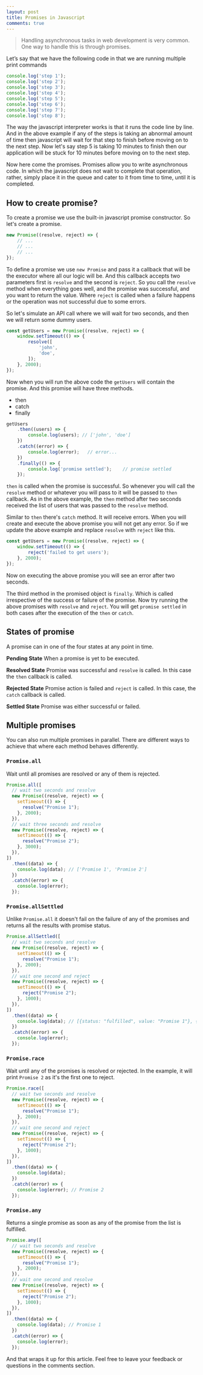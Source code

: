 ```yaml
---
layout: post
title: Promises in Javascript
comments: true
---
```


> Handling asynchronous tasks in web development is very common. One way to handle this is through promises.

Let’s say that we have the following code in that we are running multiple print commands
```javascript
console.log('step 1');
console.log('step 2');
console.log('step 3');
console.log('step 4');
console.log('step 5');
console.log('step 6');
console.log('step 7');
console.log('step 8');
```

The way the javascript interpreter works is that it runs the code line by line. And in the above example if any of the steps is taking an abnormal amount of time then javascript will wait for that step to finish before moving on to the next step. Now let's say step 5 is taking 10 minutes to finish then our application will be stuck for 10 minutes before moving on to the next step.

Now here come the promises. Promises allow you to write asynchronous code. In which the javascript does not wait to complete that operation, rather, simply place it in the queue and cater to it from time to time, until it is completed.

## How to create promise?
To create a promise we use the built-in javascript promise constructor. So let's create a promise.

```javascript
new Promise((resolve, reject) => {
    // ...
    // ...
    // ...
});
```
To define a promise we use `new Promise` and pass it a callback that will be the executor where all our logic will be. And this callback accepts two parameters first is `resolve` and the second is `reject`. So you call the `resolve` method when everything goes well, and the promise was successful, and you want to return the value. Where `reject` is called when a failure happens or the operation was not successful due to some errors. 

So let's simulate an API call where we will wait for two seconds, and then we will return some dummy users.

```javascript
const getUsers = new Promise((resolve, reject) => {
    window.setTimeout(() => {
        resolve([
            'john',
            'doe',
        ]);  
    }, 2000);
});
```  

Now when you will run the above code the `getUsers` will contain the promise. And this promise will have three methods. 
- then
- catch
- finally

```javascript
getUsers
    .then((users) => {
        console.log(users); // ['john', 'doe']
    })
    .catch((error) => {
        console.log(error);   // error...
    })
    .finally(() => {
        console.log('promise settled');    // promise settled
    });
``` 

`then` is called when the promise is successful. So whenever you will call the `resolve` method or whatever you will pass to it will be passed to `then` callback. As in the above example, the `then` method after two seconds received the list of users that was passed to the `resolve` method.     

Similar to `then` there's `catch` method. It will receive errors. When you will create and execute the above promise you will not get any error. So if we update the above example and replace `resolve` with `reject` like this.

```javascript
const getUsers = new Promise((resolve, reject) => {
    window.setTimeout(() => {
        reject('failed to get users');  
    }, 2000);
});
```    

Now on executing the above promise you will see an error after two seconds.
 
The third method in the promised object is `finally`. Which is called irrespective of the success or failure of the promise. Now try running the above promises with `resolve` and `reject`. You will get `promise settled` in both cases after the execution of the `then` or `catch`.

## States of promise
A promise can in one of the four states at any point in time.

**Pending State** When a promise is yet to be executed.

**Resolved State** Promise was successful and `resolve` is called. In this case the `then` callback is called.

**Rejected State** Promise action is failed and `reject` is called. In this case, the `catch` callback is called.

**Settled State** Promise was either successful or failed. 

## Multiple promises
You can also run multiple promises in parallel. There are different ways to achieve that where each method behaves differently. 

### `Promise.all`
Wait until all promises are resolved or any of them is rejected.

```javascript
Promise.all([
  // wait two seconds and resolve
  new Promise((resolve, reject) => {
    setTimeout(() => {
      resolve("Promise 1");
    }, 2000);
  }),
  // wait three seconds and resolve
  new Promise((resolve, reject) => {
    setTimeout(() => {
      resolve("Promise 2");
    }, 3000);
  }),
])
  .then((data) => {
    console.log(data); // ['Promise 1', 'Promise 2']
  })
  .catch((error) => {
    console.log(error);
  });
```
 
### `Promise.allSettled`
Unlike `Promise.all` it doesn't fail on the failure of any of the promises and returns all the results with promise status. 

```javascript
Promise.allSettled([
  // wait two seconds and resolve
  new Promise((resolve, reject) => {
    setTimeout(() => {
      resolve("Promise 1");
    }, 2000);
  }),
  // wait one second and reject
  new Promise((resolve, reject) => {
    setTimeout(() => {
      reject("Promise 2");
    }, 1000);
  }),
])
  .then((data) => {
    console.log(data); // [{status: "fulfilled", value: "Promise 1"}, {status: "rejected", reason: "Promise 2"}]
  })
  .catch((error) => {
    console.log(error);
  });
```

### `Promise.race`
Wait until any of the promises is resolved or rejected. In the example, it will print `Promise 2` as it's the first one to reject.

```javascript
Promise.race([
  // wait two seconds and resolve
  new Promise((resolve, reject) => {
    setTimeout(() => {
      resolve("Promise 1");
    }, 2000);
  }),
  // wait one second and reject
  new Promise((resolve, reject) => {
    setTimeout(() => {
      reject("Promise 2");
    }, 1000);
  }),
])
  .then((data) => {
    console.log(data);
  })
  .catch((error) => {
    console.log(error); // Promise 2
  });
```

### `Promise.any`
Returns a single promise as soon as any of the promise from the list is fulfilled.

```javascript
Promise.any([
  // wait two seconds and resolve
  new Promise((resolve, reject) => {
    setTimeout(() => {
      resolve("Promise 1");
    }, 2000);
  }),
  // wait one second and resolve
  new Promise((resolve, reject) => {
    setTimeout(() => {
      reject("Promise 2");
    }, 1000);
  }),
])
  .then((data) => {
    console.log(data); // Promise 1
  })
  .catch((error) => {
    console.log(error);
  });
```

And that wraps it up for this article. Feel free to leave your feedback or questions in the comments section.
